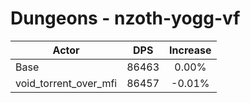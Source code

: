 # Dungeons - nzoth-yogg-vf
| Actor | DPS | Increase |
|---|:---:|:---:|
|Base|86463|0.00%|
|void_torrent_over_mfi|86457|-0.01%|
